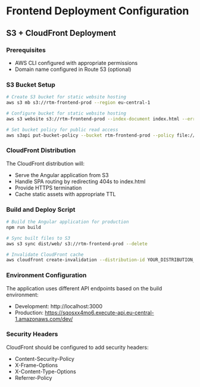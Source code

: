 # Frontend Deployment Configuration

## S3 + CloudFront Deployment

### Prerequisites
- AWS CLI configured with appropriate permissions
- Domain name configured in Route 53 (optional)

### S3 Bucket Setup
```bash
# Create S3 bucket for static website hosting
aws s3 mb s3://rtm-frontend-prod --region eu-central-1

# Configure bucket for static website hosting
aws s3 website s3://rtm-frontend-prod --index-document index.html --error-document index.html

# Set bucket policy for public read access
aws s3api put-bucket-policy --bucket rtm-frontend-prod --policy file://bucket-policy.json
```

### CloudFront Distribution
The CloudFront distribution will:
- Serve the Angular application from S3
- Handle SPA routing by redirecting 404s to index.html
- Provide HTTPS termination
- Cache static assets with appropriate TTL

### Build and Deploy Script
```bash
# Build the Angular application for production
npm run build

# Sync built files to S3
aws s3 sync dist/web/ s3://rtm-frontend-prod --delete

# Invalidate CloudFront cache
aws cloudfront create-invalidation --distribution-id YOUR_DISTRIBUTION_ID --paths "/*"
```

### Environment Configuration
The application uses different API endpoints based on the build environment:
- Development: http://localhost:3000
- Production: https://sqosxx4mo6.execute-api.eu-central-1.amazonaws.com/dev/

### Security Headers
CloudFront should be configured to add security headers:
- Content-Security-Policy
- X-Frame-Options
- X-Content-Type-Options
- Referrer-Policy